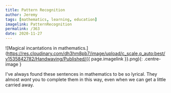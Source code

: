 ```yaml
---
title: Pattern Recognition
author: Jeremy
tags: [mathematics, learning, education]
imagelink: PatternRecognition
permalink: /363
date: 2020-11-27
---
```


![Magical incantations in mathematics.](https://res.cloudinary.com/dh3hm8pb7/image/upload/c_scale,q_auto:best/v1535842782/Handwaving/Published/{{ page.imagelink }}.png){: .centre-image }

I've always found these sentences in mathematics to be so lyrical. They almost *want* you to complete them in this way, even when we can get a little carried away.
